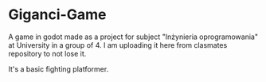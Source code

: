 # Giganci-Game
A game in godot made as a project for subject "Inżynieria oprogramowania" at University in a group of 4. I am uploading it here from clasmates repository to not lose it.

It's a basic fighting platformer.
